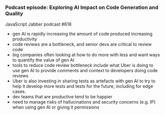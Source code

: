 ### Podcast episode: Exploring AI Impact on Code Generation and Quality

JavaScript Jabber podcast #618

- gen AI is rapidly increasing the amount of code produced increasing productivity
- code reviews are a bottleneck, and senior devs are critical to review code
- big companies often looking at how to do more with less and want ways to quantify the value of gen AI
- tools to reduce code review bottleneck include what Uber is doing to use gen AI to provide comments and context to developers doing code reviews
- Uber is also investing in sharing tests as artefacts with gen AI to try to help it develop more tests and tests for the future, including for edge cases.
- dev teams that are productive tend to be happier
- need to manage risks of hallucinations and security concerns (e.g. IP) when using gen AI or giving it permissions
